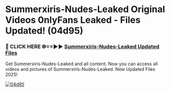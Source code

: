 # Summerxiris-Nudes-Leaked Original Videos 0nlyFans Leaked - Files Updated! (04d95)

<h3>🔴 CLICK HERE 🌐==►► <a href="https://tinyurl.com/yc6ubb5a" rel="nofollow">Summerxiris-Nudes-Leaked Updated Files</a></h3>

Get Summerxiris-Nudes-Leaked and all content. Now you can access all videos and pictures of Summerxiris-Nudes-Leaked. New Updated Files 2025!

[![04d95](https://i.imgur.com/7eu0CRL.gif)](https://tinyurl.com/yc6ubb5a)
